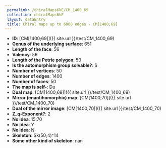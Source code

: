 ```yaml
--- 
 permalink: /chiralMaps6kE/CM_1400_69 
 collection: chiralMaps6kE
 layout: dataEntry
 title: Chiral maps up to 6000 edges - CM[1400;69]
---
```


- **ID**: [CM[1400;69]]({{ site.url }}/test/CM_1400_69)
- **Genus of the underlying surface**: 651
- **Length of the face**: 56
- **Valency**: 56
- **Length of the Petrie polygon**: 50
- **Is the automorphism group solvable?**: S
- **Number of vertices**: 50
- **Number of edges**: 1400
- **Number of faces**: 50
- **The map is self-**: Du
- **Dual map**: [CM[1400;69]]({{ site.url }}/test/CM_1400_69)
- **Mirror (enantihomorphic) map**: [CM[1400;70]]({{ site.url }}/test/CM_1400_70)
- **Dual of the mirror image**: [CM[1400;70]]({{ site.url }}/test/CM_1400_70)
- **Z_q-Exponent?**: 2
- **No idea**:  15:70
- **No idea**: Y
- **No idea**: N
- **Skeleton**: Sk(50;4)^14
- **Some other kind of skeleton**: nan

